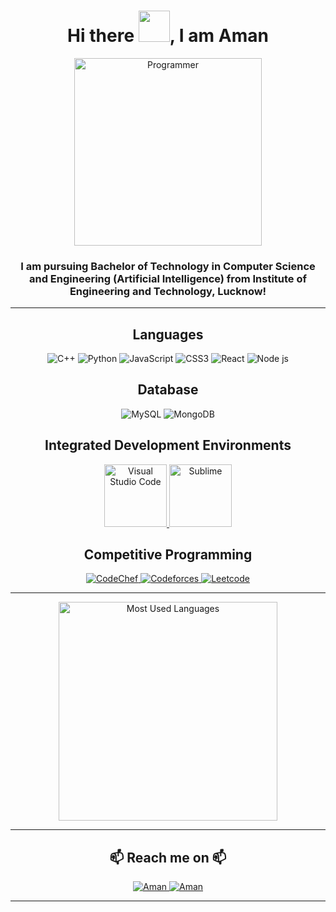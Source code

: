 <h1 align = "center"> Hi there <img src="https://media.tenor.com/SNL9_xhZl9oAAAAi/waving-hand-joypixels.gif" width="50">, I am Aman </h1>
<p align = "center"> <img src="https://cdn.dribbble.com/users/1162077/screenshots/3848914/programmer.gif" alt="Programmer" height = "300px"></p>
<h3 align = "center"> I am pursuing Bachelor of Technology in Computer Science and Engineering (Artificial Intelligence) from Institute of Engineering and Technology, Lucknow! </h3>

---

<h2 align="center">Languages</h2>
<p align="center">
  <img src="https://cdn-icons-png.flaticon.com/128/6132/6132222.png" alt="C++" />
  <img src="https://cdn-icons-png.flaticon.com/128/5968/5968350.png" alt="Python" />
  <img src="https://cdn-icons-png.flaticon.com/128/5968/5968292.png" alt="JavaScript" />
  <img src="https://cdn-icons-png.flaticon.com/128/732/732190.png" alt="CSS3" />
  <img src="https://cdn-icons-png.flaticon.com/128/15886/15886932.png" alt="React" />
  <img src="https://cdn-icons-png.flaticon.com/128/15484/15484303.png" alt="Node js" />
</p>
<h2 align="center">Database</h2>
<p align="center">
  <img src="https://cdn-icons-png.flaticon.com/128/919/919836.png" alt="MySQL" />
  <img src="https://encrypted-tbn0.gstatic.com/images?q=tbn:ANd9GcQPR4mRS1AdY6vv1z1SyeNscuar6nHM8Cz84Q&s" alt="MongoDB"/>
</p>
<h2 align="center">Integrated Development Environments</h2>
<p align="center"> 
  <a href="https://code.visualstudio.com/" target="_blank">
    <img src="https://cdn.iconscout.com/icon/free/png-512/free-visual-studio-code-logo-icon-download-in-svg-png-gif-file-formats--vs-editore-coding-brand-filled-line-pack-logos-icons-2724650.png?f=webp&w=512" height=100px width=100px alt="Visual Studio Code"/> 
  </a>
  <a href="https://www.sublimetext.com/" target="_blank">
    <img src="https://cdn.iconscout.com/icon/free/png-512/free-sublime-text-logo-icon-download-in-svg-png-gif-file-formats--technology-social-media-company-brand-vol-6-pack-logos-icons-3030365.png?f=webp&w=512" height=100px width=100px alt="Sublime"/> 
  </a>
</p>
<h2 align="center">Competitive Programming</h2>
<p align="center"> 
  <a href="https://www.codechef.com/users/aman_chahar" target="_blank">
    <img src="https://cdn.codechef.com/images/cc-logo.svg" alt="CodeChef"/> 
  </a>
  <a href="https://codeforces.com/profile/07_Aman" target="_blank">
    <img src="https://codeforces.com/codeforces.org/s/17333/images/codeforces-sponsored-by-ton.png" alt="Codeforces"/> 
  </a>
  <a href="https://leetcode.com/amanchahar175" target="_blank">
    <img src="https://encrypted-tbn0.gstatic.com/images?q=tbn:ANd9GcS6Pkd0jII9MYPSP9Qw44GlMK4Tsnau_5yW1nbLV14e27JqTOraB9z4zyGaNg&s" alt="Leetcode"/> 
  </a>
</p>

---

<div align="center">
  <img src="https://github-readme-stats.vercel.app/api/top-langs/?username=Aman-Kumar0711&layout=compact" height=350px alt="Most Used Languages" height="138px" />
</div>

---

<h2 align = "center"> 📫 Reach me on 📫 </h2>
<p align = "center"> 
  <a  href = "https://www.linkedin.com/in/amankumar0711/" target = "_blank"> 
    <img src="https://cdn-icons-png.flaticon.com/128/3536/3536505.png" alt = "Aman" />
  </a>
  <a href = "mailto:amanchahar175@gmail.com" target = "_blank">
    <img src="https://cdn-icons-png.flaticon.com/128/5968/5968534.png"  alt = "Aman" />
  </a>
</p>

---
